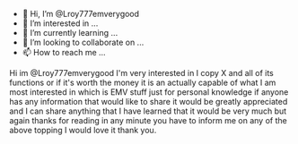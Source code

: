 - 👋 Hi, I’m @Lroy777emverygood
- 👀 I’m interested in ...
- 🌱 I’m currently learning ...
- 💞️ I’m looking to collaborate on ...
- 📫 How to reach me ...

<!---
Lroy777emverygood/Lroy777emverygood is a ✨ special ✨ repository because its `README.md` (this file) appears on your GitHub profile.
You can click the Preview link to take a look at your changes.
--->
Hi im @Lroy777emverygood I'm very interested in I copy X and all of its functions or if it's worth the money it is an actually capable of what I am most interested in which is EMV stuff just for personal knowledge if anyone has any information that would like to share it would be greatly appreciated and I can share anything that I have learned that it would be very much but again thanks for reading in any minute you have to inform me on any of the above topping I would love it thank you.


